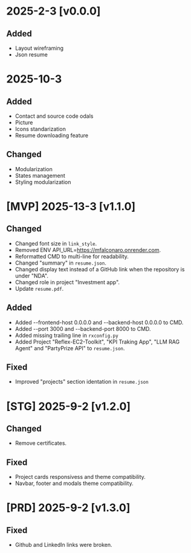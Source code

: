 # 2025-2-3 [v0.0.0]

## Added
- Layout wireframing
- Json resume

# 2025-10-3

## Added
- Contact and source code odals
- Picture
- Icons standarization
- Resume downloading feature

## Changed
- Modularization
- States management
- Styling modularization

# [MVP] 2025-13-3 [v1.1.0]

## Changed
- Changed font size in `link_style`.
- Removed ENV API_URL=https://mfalconaro.onrender.com.
- Reformatted CMD to multi-line for readability.
- Changed "summary" in `resume.json`.
- Changed display text instead of a GitHub link when the repository is under "NDA".
- Changed role in project "Investment app".
- Update `resume.pdf`.

## Added
- Added --frontend-host 0.0.0.0 and --backend-host 0.0.0.0 to CMD.
- Added --port 3000 and --backend-port 8000 to CMD.
- Added missing trailing line in `rxconfig.py`
- Added Project "Reflex-EC2-Toolkit", "KPI Traking App", "LLM RAG Agent" and "PartyPrize API" to `resume.json`.

## Fixed
- Improved "projects" section identation in `resume.json`

# [STG] 2025-9-2 [v1.2.0]

## Changed
- Remove certificates.

## Fixed
- Project cards responsivess and theme compatibility.
- Navbar, footer and modals theme compatibility.


# [PRD] 2025-9-2 [v1.3.0]

## Fixed
- Github and LinkedIn links were broken.
